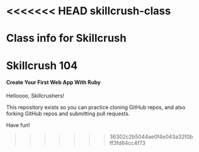 <<<<<<< HEAD
skillcrush-class
================

Class info for Skillcrush
=======
# Skillcrush 104
#### Create Your First Web App With Ruby

Helloooo, Skillcrushers!

This repository exists so you can practice cloning GitHub repos, and also forking GitHub repos and submitting pull requests.

Have fun!
>>>>>>> 36302c2b5044ae0f4e043a32f0bff3fd64cc4f73
